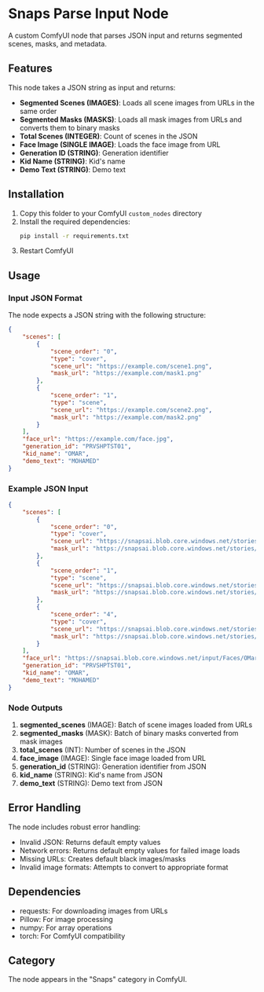 # Snaps Parse Input Node

A custom ComfyUI node that parses JSON input and returns segmented scenes, masks, and metadata.

## Features

This node takes a JSON string as input and returns:

- **Segmented Scenes (IMAGES)**: Loads all scene images from URLs in the same order
- **Segmented Masks (MASKS)**: Loads all mask images from URLs and converts them to binary masks
- **Total Scenes (INTEGER)**: Count of scenes in the JSON
- **Face Image (SINGLE IMAGE)**: Loads the face image from URL
- **Generation ID (STRING)**: Generation identifier
- **Kid Name (STRING)**: Kid's name
- **Demo Text (STRING)**: Demo text

## Installation

1. Copy this folder to your ComfyUI `custom_nodes` directory
2. Install the required dependencies:
   ```bash
   pip install -r requirements.txt
   ```
3. Restart ComfyUI

## Usage

### Input JSON Format

The node expects a JSON string with the following structure:

```json
{
    "scenes": [
        {
            "scene_order": "0",
            "type": "cover",
            "scene_url": "https://example.com/scene1.png",
            "mask_url": "https://example.com/mask1.png"
        },
        {
            "scene_order": "1",
            "type": "scene",
            "scene_url": "https://example.com/scene2.png",
            "mask_url": "https://example.com/mask2.png"
        }
    ],
    "face_url": "https://example.com/face.jpg",
    "generation_id": "PRVSHPTST01",
    "kid_name": "OMAR",
    "demo_text": "MOHAMED"
}
```

### Example JSON Input

```json
{
    "scenes": [
        {
            "scene_order": "0",
            "type": "cover",
            "scene_url": "https://snapsai.blob.core.windows.net/stories/ToyStory/FinalOutput/Story/00.png",
            "mask_url": "https://snapsai.blob.core.windows.net/stories/ToyStory/FinalOutput/Masks/00.png"
        },
        {
            "scene_order": "1",
            "type": "scene",
            "scene_url": "https://snapsai.blob.core.windows.net/stories/ToyStory/FinalOutput/Story/01.png",
            "mask_url": "https://snapsai.blob.core.windows.net/stories/ToyStory/FinalOutput/Masks/01.png"
        },
        {
            "scene_order": "4",
            "type": "cover",
            "scene_url": "https://snapsai.blob.core.windows.net/stories/ToyStory/FinalOutput/Story/04.png",
            "mask_url": "https://snapsai.blob.core.windows.net/stories/ToyStory/FinalOutput/Masks/04.png"
        }
    ],
    "face_url": "https://snapsai.blob.core.windows.net/input/Faces/OMar123.JPG",
    "generation_id": "PRVSHPTST01",
    "kid_name": "OMAR",
    "demo_text": "MOHAMED"
}
```

### Node Outputs

1. **segmented_scenes** (IMAGE): Batch of scene images loaded from URLs
2. **segmented_masks** (MASK): Batch of binary masks converted from mask images
3. **total_scenes** (INT): Number of scenes in the JSON
4. **face_image** (IMAGE): Single face image loaded from URL
5. **generation_id** (STRING): Generation identifier from JSON
6. **kid_name** (STRING): Kid's name from JSON
7. **demo_text** (STRING): Demo text from JSON

## Error Handling

The node includes robust error handling:

- Invalid JSON: Returns default empty values
- Network errors: Returns default empty values for failed image loads
- Missing URLs: Creates default black images/masks
- Invalid image formats: Attempts to convert to appropriate format

## Dependencies

- requests: For downloading images from URLs
- Pillow: For image processing
- numpy: For array operations
- torch: For ComfyUI compatibility

## Category

The node appears in the "Snaps" category in ComfyUI. 